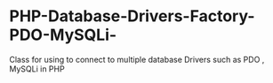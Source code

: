 # PHP-Database-Drivers-Factory-PDO-MySQLi-
Class for using to connect to multiple database Drivers such as PDO , MySQLi in PHP
